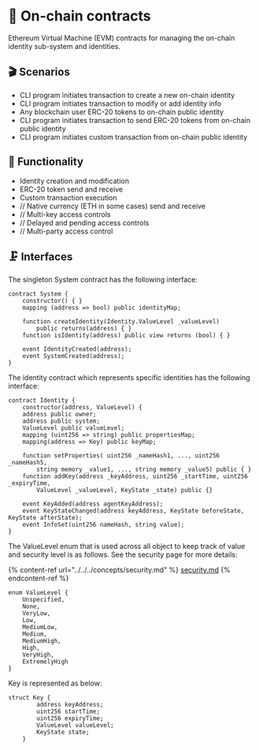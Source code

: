 # 📄 On-chain contracts

Ethereum Virtual Machine (EVM) contracts for managing the on-chain identity sub-system and identities.

## 🎬 Scenarios

* CLI program initiates transaction to create a new on-chain identity
* CLI program initiates transaction to modify or add identity info
* Any blockchain user ERC-20 tokens to on-chain public identity
* CLI program initiates transaction to send ERC-20 tokens from on-chain public identity
* CLI program initiates custom transaction from on-chain public identity

## 🎰 Functionality

* Identity creation and modification
* ERC-20 token send and receive
* Custom transaction execution
* // Native currency (ETH in some cases) send and receive
* // Multi-key access controls
* // Delayed and pending access controls
* // Multi-party access control

## 🗜 Interfaces

The singleton System contract has the following interface:

```
contract System {
    constructor() { }
    mapping (address => bool) public identityMap; 
    
    function createIdentity(Identity.ValueLevel _valueLevel) 
        public returns(address) { }
    function isIdentity(address) public view returns (bool) { }
    
    event IdentityCreated(address);
    event SystemCreated(address);
}
```

The identity contract which represents specific identities has the following interface:

```
contract Identity {
    constructor(address, ValueLevel) {
    address public owner;
    address public system;
    ValueLevel public valueLevel;
    mapping (uint256 => string) public propertiesMap;
    mapping(address => Key) public keyMap;
    
    function setProperties( uint256 _nameHash1, ..., uint256 _nameHash5,
        string memory _value1, ..., string memory _value5) public { }
    function addKey(address _keyAddress, uint256 _startTime, uint256 _expiryTime,
        ValueLevel _valueLevel, KeyState _state) public {}
    
    event KeyAdded(address agentKeyAddress);
    event KeyStateChanged(address keyAddress, KeyState beforeState, KeyState afterState);
    event InfoSet(uint256 nameHash, string value);
}   
```

The ValueLevel enum that is used across all object to keep track of value and security level is as follows. See the security page for more details:

{% content-ref url="../../../concepts/security.md" %}
[security.md](../../../concepts/security.md)
{% endcontent-ref %}

```
enum ValueLevel {
    Unspecified,
    None,
    VeryLow,
    Low,
    MediumLow,
    Medium,
    MediumHigh,
    High,
    VeryHigh,
    ExtremelyHigh
}
```

Key is represented as below:

```
struct Key {
        address keyAddress;
        uint256 startTime;
        uint256 expiryTime;
        ValueLevel valueLevel;
        KeyState state;
    }
```

